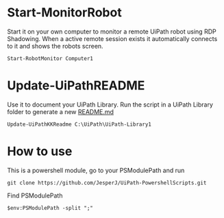 # Start-MonitorRobot
Start it on your own computer to monitor a remote UiPath robot using RDP Shadowing. When a active remote session exists it automatically connects to it and shows the robots screen.
```
Start-RobotMonitor Computer1
```

# Update-UiPathREADME
Use it to document your UiPath Library.
Run the script in a UiPath Library folder to generate a new [README.md](https://github.com/JesperJ/UiPath-Open-E/blob/main/README.md)

```
Update-UiPathKKReadme C:\UiPath\UiPath-Library1
```

# How to use
This is a powershell module, go to your PSModulePath and run
```
git clone https://github.com/JesperJ/UiPath-PowershellScripts.git
```

Find PSModulePath
```
$env:PSModulePath -split ";"
```